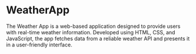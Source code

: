 # WeatherApp
The Weather App is a web-based application designed to provide users with real-time weather information. Developed using HTML, CSS, and JavaScript, the app fetches data from a reliable weather API and presents it in a user-friendly interface.
